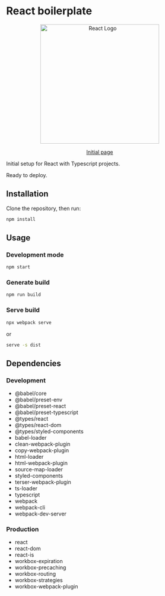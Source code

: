 # React boilerplate

<p align="center"> 
  <img src="https://i.imgur.com/vPQVBd8.jpg" width="320" alt="React Logo" />
</p>

<p align="center"><a href="https://react-tsx-setup.netlify.app/" target="_blank"> Initial page </a> </p>

Initial setup for React with Typescript projects.

Ready to deploy.

## Installation

Clone the repository, then run:

```bash
npm install
```

## Usage

### Development mode

```bash
npm start
```

### Generate build

```bash
npm run build
```

### Serve build

```bash
npx webpack serve
```

or

```bash
serve -s dist
```

## Dependencies

### Development

<ul> 
  <li> @babel/core </li>
  <li> @babel/preset-env </li>
  <li> @babel/preset-react </li>
  <li> @babel/preset-typescript </li>
  <li> @types/react </li>
  <li> @types/react-dom </li>
  <li> @types/styled-components </li>
  <li> babel-loader </li>
  <li> clean-webpack-plugin </li>
  <li> copy-webpack-plugin </li>
  <li> html-loader </li>
  <li> html-webpack-plugin </li>
  <li> source-map-loader </li>
  <li> styled-components </li>
  <li> terser-webpack-plugin </li>
  <li> ts-loader </li>
  <li> typescript </li>
  <li> webpack </li>
  <li> webpack-cli </li>
  <li> webpack-dev-server </li>
</ul>

### Production

<ul>
  <li> react </li>
  <li> react-dom </li>
  <li> react-is </li>
  <li> workbox-expiration </li>
  <li> workbox-precaching </li>
  <li> workbox-routing </li>
  <li> workbox-strategies </li>
  <li> workbox-webpack-plugin </li>
</ul>
